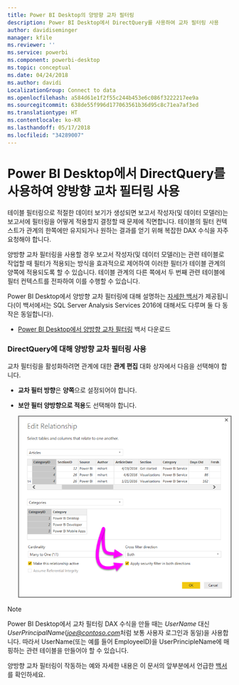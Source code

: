 ```yaml
---
title: Power BI Desktop의 양방향 교차 필터링
description: Power BI Desktop에서 DirectQuery를 사용하여 교차 필터링 사용
author: davidiseminger
manager: kfile
ms.reviewer: ''
ms.service: powerbi
ms.component: powerbi-desktop
ms.topic: conceptual
ms.date: 04/24/2018
ms.author: davidi
LocalizationGroup: Connect to data
ms.openlocfilehash: a584d61e1f2f55c244b453e6c086f3222217ee9a
ms.sourcegitcommit: 638de55f996d177063561b36d95c8c71ea7af3ed
ms.translationtype: HT
ms.contentlocale: ko-KR
ms.lasthandoff: 05/17/2018
ms.locfileid: "34289007"
---
```

# <a name="bidirectional-cross-filtering-using-directquery-in-power-bi-desktop"></a>Power BI Desktop에서 DirectQuery를 사용하여 양방향 교차 필터링 사용

테이블 필터링으로 적절한 데이터 보기가 생성되면 보고서 작성자(및 데이터 모델러)는 보고서에 필터링을 어떻게 적용할지 결정할 때 문제에 직면합니다. 테이블의 필터 컨텍스트가 관계의 한쪽에만 유지되거나 원하는 결과를 얻기 위해 복잡한 DAX 수식을 자주 요청해야 합니다.

양방향 교차 필터링을 사용할 경우 보고서 작성자(및 데이터 모델러)는 관련 테이블로 작업할 때 필터가 적용되는 방식을 효과적으로 제어하여 이러한 필터가 테이블 관계의 양쪽에 적용되도록 할 수 있습니다. 테이블 관계의 다른 쪽에서 두 번째 관련 테이블에 필터 컨텍스트를 전파하여 이를 수행할 수 있습니다.

Power BI Desktop에서 양방향 교차 필터링에 대해 설명하는 [자세한 백서](http://download.microsoft.com/download/2/7/8/2782DF95-3E0D-40CD-BFC8-749A2882E109/Bidirectional%20cross-filtering%20in%20Analysis%20Services%202016%20and%20Power%20BI.docx)가 제공됩니다(이 백서에서는 SQL Server Analysis Services 2016에 대해서도 다루며 둘 다 동작은 동일합니다).

* [Power BI Desktop에서 양방향 교차 필터링](http://download.microsoft.com/download/2/7/8/2782DF95-3E0D-40CD-BFC8-749A2882E109/Bidirectional%20cross-filtering%20in%20Analysis%20Services%202016%20and%20Power%20BI.docx) 백서 다운로드

### <a name="enabling-bidirectional-cross-filtering-for-directquery"></a>DirectQuery에 대해 양방향 교차 필터링 사용

교차 필터링을 활성화하려면 관계에 대한 **관계 편집** 대화 상자에서 다음을 선택해야 합니다.

* **교차 필터 방향**은 **양쪽**으로 설정되어야 합니다.
* **보안 필터 양방향으로 적용**도 선택해야 합니다.
  
  ![](media/desktop-bidirectional-filtering/bidirectional-filtering_2.png)

> [!NOTE]
> Power BI Desktop에서 교차 필터링 DAX 수식을 만들 때는 *UserName* 대신 *UserPrincipalName*(*joe@contoso.com*처럼 보통 사용자 로그인과 동일)을 사용합니다. 따라서 UserName(또는 예를 들어 EmployeeID)을 UserPrincipleName에 매핑하는 관련 테이블을 만들어야 할 수 있습니다.
> 
> 

양방향 교차 필터링이 작동하는 예와 자세한 내용은 이 문서의 앞부분에서 언급한 [백서](http://download.microsoft.com/download/2/7/8/2782DF95-3E0D-40CD-BFC8-749A2882E109/Bidirectional%20cross-filtering%20in%20Analysis%20Services%202016%20and%20Power%20BI.docx)를 확인하세요.

